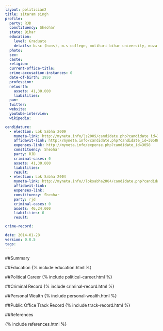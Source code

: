 ```yaml
---
layout: politician2
title: sitaram singh
profile: 
  party: RJD
  constituency: Sheohar
  state: Bihar
  education: 
    level: Graduate
    details: b.sc (hons), m.s college, motihari bihar university, muzaffarpur from 1970
  photo: 
  sex: 
  caste: 
  religion: 
  current-office-title: 
  crime-accusation-instances: 0
  date-of-birth: 1950
  profession: 
  networth: 
    assets: 41,30,000
    liabilities: 
  pan: 
  twitter: 
  website: 
  youtube-interview: 
  wikipedia: 

candidature: 
  - election: Lok Sabha 2009
    myneta-link: http://myneta.info/ls2009/candidate.php?candidate_id=3058
    affidavit-link: http://myneta.info/candidate.php?candidate_id=3058&scan=original
    expenses-link: http://myneta.info/expense.php?candidate_id=3058
    constituency: Sheohar 
    party: RJD
    criminal-cases: 0
    assets: 41,30,000
    liabilities: 
    result:  
  - election: Lok Sabha 2004
    myneta-link: http://myneta.info//loksabha2004/candidate.php?candidate_id=837
    affidavit-link: 
    expenses-link: 
    constituency: Sheohar 
    party: rjd
    criminal-cases: 0
    assets: 46,24,000
    liabilities: 0
    result:  

crime-record: 

date: 2014-01-28
version: 0.0.5
tags: 
---
```

##Summary


##Education
{% include education.html %}


##Political Career
{% include political-career.html %}


##Criminal Record
{% include criminal-record.html %}


##Personal Wealth
{% include personal-wealth.html %}


##Public Office Track Record
{% include track-record.html %}


##References


{% include references.html %}